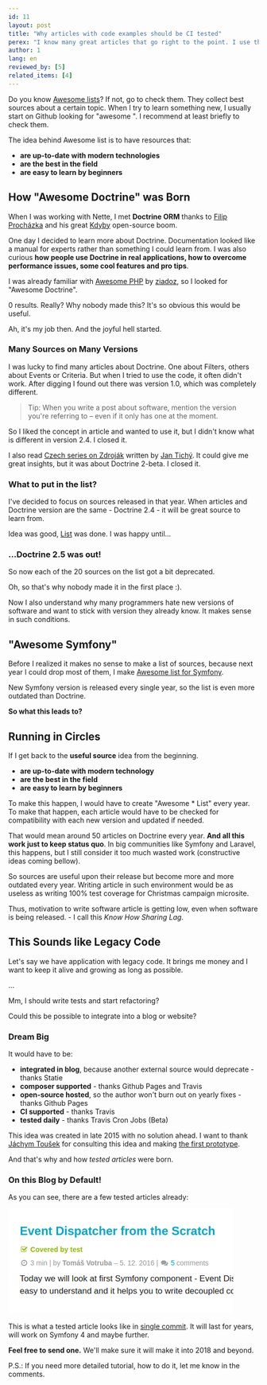 ```yaml
---
id: 11
layout: post
title: "Why articles with code examples should be CI tested"
perex: "I know many great articles that go right to the point. I use their code examples and they work. But when I recommend these articles to people I mentor, I realize the articles are already 2 years old and their code samples probably do not work any more. From hero to zero. Today I will show you how to keep them alive lot longer with a minimal effort."
author: 1
lang: en
reviewed_by: [5]
related_items: [4]
---
```


Do you know [Awesome lists](https://github.com/sindresorhus/awesome/)? If not, go to check them. They collect best sources about a certain topic. When I try to learn something new, I usually start on Github looking for "awesome <technology>". I recommend at least briefly to check them.

The idea behind Awesome list is to have resources that:

- **are up-to-date with modern technologies**
- **are the best in the field**
- **are easy to learn by beginners**


## How "Awesome Doctrine" was Born

When I was working with Nette, I met **Doctrine ORM** thanks to [Filip Procházka](https://filip-prochazka.com/) and his great [Kdyby](https://github.com/Kdyby) open-source boom.

One day I decided to learn more about Doctrine. Documentation looked like a manual for experts rather than something I could learn from. I was also curious **how people use Doctrine in real applications, how to overcome performance issues, some cool features and pro tips**.

I was already familiar with [Awesome PHP](https://github.com/ziadoz/awesome-php) by [ziadoz](https://github.com/ziadoz), so I looked for "Awesome Doctrine".

0 results. Really? Why nobody made this? It's so obvious this would be useful.

Ah, it's my job then. And the joyful hell started.


### Many Sources on Many Versions

I was lucky to find many articles about Doctrine. One about Filters, others about Events or Criteria. But when I tried to use the code, it often didn't work. After digging I found out there was version 1.0, which was completely different.

> Tip: When you write a post about software, mention the version you're referring to – even if it only has one at the moment.

So I liked the concept in article and wanted to use it, but I didn't know what is different in version 2.4. I closed it.

I also read [Czech series on Zdroják](https://www.zdrojak.cz/clanky/doctrine-2-uvod-do-systemu/) written by [Jan Tichý](http://www.jantichy.cz/). It could give me great insights, but it was about Doctrine 2-beta. I closed it.


### What to put in the list?

I've decided to focus on sources released in that year. When articles and Doctrine version are the same - Doctrine 2.4 - it will be great source to learn from.

Idea was good, [List](https://github.com/TomasVotruba/awesome-doctrine) was done. I was happy until...

### ...Doctrine 2.5 was out!

So now each of the 20 sources on the list got a bit deprecated.

Oh, so that's why nobody made it in the first place :).

Now I also understand why many programmers hate new versions of software and want to stick with version they already know. It makes sense in such conditions.


## "Awesome Symfony"

Before I realized it makes no sense to make a list of sources, because next year I could drop most of them, I make [Awesome list for Symfony](https://github.com/Pehapkari/awesome-symfony-education).

New Symfony version is released every single year, so the list is even more outdated than Doctrine.

**So what this leads to?**


## Running in Circles

If I get back to the **useful source** idea from the beginning.

- **are up-to-date with modern technology**
- **are the best in the field**
- **are easy to learn by beginners**


To make this happen, I would have to create "Awesome * List" every year.
To make that happen, each article would have to be checked for compatibility with each new version and updated if needed.

That would mean around 50 articles on Doctrine every year. **And all this work just to keep status quo**. In big communities like Symfony and Laravel, this happens, but I still consider it too much wasted work (constructive ideas coming bellow).

So sources are useful upon their release but become more and more outdated every year. Writing article in such environment would be as useless as writing 100% test coverage for Christmas campaign microsite.

Thus, motivation to write software article is getting low, even when software is being released. - I call this *Know How Sharing Lag*.


## This Sounds like Legacy Code

Let's say we have application with legacy code. It brings me money and I want to keep it alive and growing as long as possible.

...

Mm, I should write tests and start refactoring?

Could this be possible to integrate into a blog or website?

### Dream Big

It would have to be:

- **integrated in blog**, because another external source would deprecate - thanks Statie
- **composer supported** - thanks Github Pages and Travis
- **open-source hosted**, so the author won't burn out on yearly fixes - thanks Github Pages
- **CI supported** - thanks Travis
- **tested daily** - thanks Travis Cron Jobs (Beta)


This idea was created in late 2015 with no solution ahead. I want to thank [Jáchym Toušek](https://twitter.com/enumag) for consulting this idea and making [the first prototype](https://github.com/enumag/enumag.cz/commit/3efc82717b9965bb19a2609e4caddc0c5467552d).


And that's why and how *tested articles* were born.



### On this Blog by Default!

As you can see, there are a few tested articles already:

<img src="/assets/images/posts/2017/tested-article/covered.png">

This is what a tested article looks like in [single commit](https://github.com/pehapkari/pehapkari.cz/commit/85b69950b32c39b9e972582720a23a18a1adc4be). It will last for years, will work on Symfony 4 and maybe further.

**Feel free to send one.** We'll make sure it will make it into 2018 and beyond.

P.S.: If you need more detailed tutorial, how to do it, let me know in the comments.
